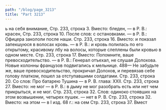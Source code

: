 ```yaml
---
path: "/blog/page_3213"
title: "Part 3213"
---
```


ь на себя внимание,
Стр. 233, строка 3.
Вместо: бледен, — в Р. В.: красен,
Стр. 233, строка 10.
После слов: с остановками. — в Р. В.: Офицера закололи после наши.
Стр. 233, строка 16.
Вместо: и показал запекшуюся в волосах кровь. — в Р. В.: и кровь полилась по его открытому, красивому лбу на волосы, которые слеплены были кровью в одном месте.
Стр. 233, строка 17.
Вместо: Попомните, ваше превосходительство. — в Р. В.: Генерал отъехал, не слушая Долохова. Новые колонны французов подвигались к мельнице.
488— Не забудьте же, ваше превосходительство, прокричал Долохов, и перевязав себе голову платком, пошел за отступавшими солдатами.
Стр. 233, строка 20.
Со слов: Про батарею Тушина — в Р. В. глава: XXII.
Стр. 233, строка 27.
Вместо: не мог — в Р. В.: в дыму не мог разобрать есть или нет чем прикрыться, и не мог.
Стр. 233, строка 32.
Слов: одиноко стоявших на этом возвышении, четырех пушек. — нет в Р. В.
Стр. 233, строка 32.
Вместо: на этом — в I изд. 68 г.: на сем
Стр. 233, строка 37.
Вмест
